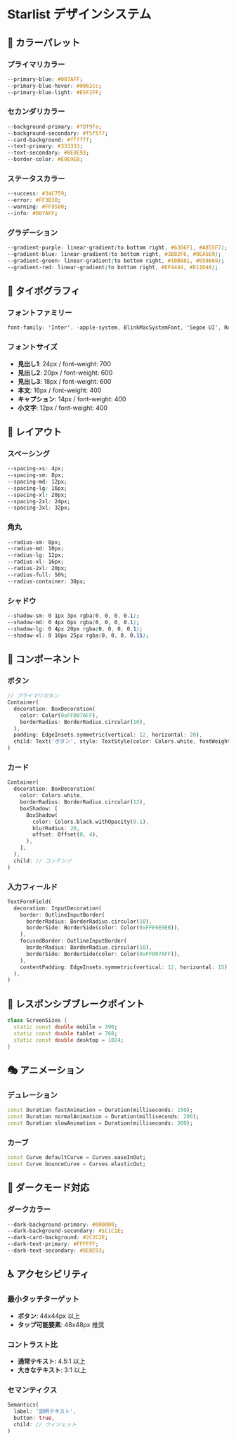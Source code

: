 # Starlist デザインシステム

## 🎨 カラーパレット

### プライマリカラー
```css
--primary-blue: #007AFF;
--primary-blue-hover: #0062cc;
--primary-blue-light: #E5F2FF;
```

### セカンダリカラー
```css
--background-primary: #f8f9fa;
--background-secondary: #f5f5f7;
--card-background: #ffffff;
--text-primary: #333333;
--text-secondary: #8E8E93;
--border-color: #E9E9EB;
```

### ステータスカラー
```css
--success: #34C759;
--error: #FF3B30;
--warning: #FF9500;
--info: #007AFF;
```

### グラデーション
```css
--gradient-purple: linear-gradient(to bottom right, #6366F1, #A855F7);
--gradient-blue: linear-gradient(to bottom right, #3B82F6, #0EA5E9);
--gradient-green: linear-gradient(to bottom right, #10B981, #059669);
--gradient-red: linear-gradient(to bottom right, #EF4444, #E11D48);
```

## 📝 タイポグラフィ

### フォントファミリー
```css
font-family: 'Inter', -apple-system, BlinkMacSystemFont, 'Segoe UI', Roboto, Helvetica, Arial, sans-serif;
```

### フォントサイズ
- **見出し1**: 24px / font-weight: 700
- **見出し2**: 20px / font-weight: 600
- **見出し3**: 18px / font-weight: 600
- **本文**: 16px / font-weight: 400
- **キャプション**: 14px / font-weight: 400
- **小文字**: 12px / font-weight: 400

## 🔲 レイアウト

### スペーシング
```css
--spacing-xs: 4px;
--spacing-sm: 8px;
--spacing-md: 12px;
--spacing-lg: 16px;
--spacing-xl: 20px;
--spacing-2xl: 24px;
--spacing-3xl: 32px;
```

### 角丸
```css
--radius-sm: 8px;
--radius-md: 10px;
--radius-lg: 12px;
--radius-xl: 16px;
--radius-2xl: 20px;
--radius-full: 50%;
--radius-container: 30px;
```

### シャドウ
```css
--shadow-sm: 0 1px 3px rgba(0, 0, 0, 0.1);
--shadow-md: 0 4px 6px rgba(0, 0, 0, 0.1);
--shadow-lg: 0 4px 20px rgba(0, 0, 0, 0.1);
--shadow-xl: 0 10px 25px rgba(0, 0, 0, 0.15);
```

## 🧩 コンポーネント

### ボタン
```dart
// プライマリボタン
Container(
  decoration: BoxDecoration(
    color: Color(0xFF007AFF),
    borderRadius: BorderRadius.circular(10),
  ),
  padding: EdgeInsets.symmetric(vertical: 12, horizontal: 20),
  child: Text('ボタン', style: TextStyle(color: Colors.white, fontWeight: FontWeight.w600)),
)
```

### カード
```dart
Container(
  decoration: BoxDecoration(
    color: Colors.white,
    borderRadius: BorderRadius.circular(12),
    boxShadow: [
      BoxShadow(
        color: Colors.black.withOpacity(0.1),
        blurRadius: 20,
        offset: Offset(0, 4),
      ),
    ],
  ),
  child: // コンテンツ
)
```

### 入力フィールド
```dart
TextFormField(
  decoration: InputDecoration(
    border: OutlineInputBorder(
      borderRadius: BorderRadius.circular(10),
      borderSide: BorderSide(color: Color(0xFFE9E9EB)),
    ),
    focusedBorder: OutlineInputBorder(
      borderRadius: BorderRadius.circular(10),
      borderSide: BorderSide(color: Color(0xFF007AFF)),
    ),
    contentPadding: EdgeInsets.symmetric(vertical: 12, horizontal: 15),
  ),
)
```

## 📱 レスポンシブブレークポイント

```dart
class ScreenSizes {
  static const double mobile = 390;
  static const double tablet = 768;
  static const double desktop = 1024;
}
```

## 🎭 アニメーション

### デュレーション
```dart
const Duration fastAnimation = Duration(milliseconds: 150);
const Duration normalAnimation = Duration(milliseconds: 200);
const Duration slowAnimation = Duration(milliseconds: 300);
```

### カーブ
```dart
const Curve defaultCurve = Curves.easeInOut;
const Curve bounceCurve = Curves.elasticOut;
```

## 🌙 ダークモード対応

### ダークカラー
```css
--dark-background-primary: #000000;
--dark-background-secondary: #1C1C1E;
--dark-card-background: #2C2C2E;
--dark-text-primary: #FFFFFF;
--dark-text-secondary: #8E8E93;
```

## ♿ アクセシビリティ

### 最小タッチターゲット
- **ボタン**: 44x44px 以上
- **タップ可能要素**: 48x48px 推奨

### コントラスト比
- **通常テキスト**: 4.5:1 以上
- **大きなテキスト**: 3:1 以上

### セマンティクス
```dart
Semantics(
  label: '説明テキスト',
  button: true,
  child: // ウィジェット
)
``` 